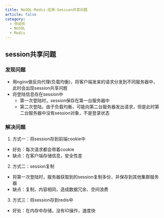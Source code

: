 ```yaml
---
title: NoSQL-Redis-应用-Session共享问题
article: false
category:
  - 中间件
  - NoSQL
  - Redis
---
```

## session共享问题
### 发现问题
- 用nginx做反向代理(负载均衡)，将客户端发来的请求分发到不同服务器中，此时会出现session共享问题
- 将登陆信息存在session中
  - 第一次登陆时，session保存在第一台服务器中
  - 第二次登陆，由于负载均衡，可能向第二台服务器发出请求，但是此时第二台服务器中没有session对象，不是登录状态
### 解决问题
1. 方式一：将session存到前端cookie中
  - 好处：每次请求都会带着cookie
  - 缺点：在客户端存储信息，安全性差
2. 方式二：session复制
  - 将第一次登陆时，服务器获取到的session复制多份，并保存到其他集群服务器
  - 缺点：复制，内容相同，造成数据冗余、空间浪费
3. 方式三：将session存到redis中
  - 好处：在内存中存储，没有IO操作，速度快




